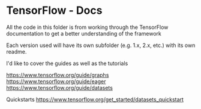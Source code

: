 # TensorFlow - Docs

All the code in this folder is from working through the TensorFlow documentation to get a better understanding of the framework

Each version used will have its own subfolder (e.g. 1.x, 2.x, etc.) with its own readme.

I'd like to cover the guides as well as the tutorials

https://www.tensorflow.org/guide/graphs
https://www.tensorflow.org/guide/eager
https://www.tensorflow.org/guide/datasets

Quickstarts
https://www.tensorflow.org/get_started/datasets_quickstart